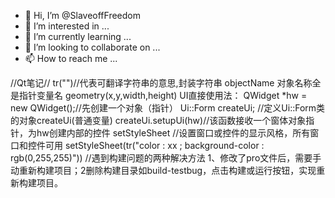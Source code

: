 - 👋 Hi, I’m @SlaveoffFreedom
- 👀 I’m interested in ...
- 🌱 I’m currently learning ...
- 💞️ I’m looking to collaborate on ...
- 📫 How to reach me ...

<!---
SlaveoffFreedom/SlaveoffFreedom is a ✨ special ✨ repository because its `README.md` (this file) appears on your GitHub profile.
You can click the Preview link to take a look at your changes.
--->
//Qt笔记//
tr("")//代表可翻译字符串的意思,封装字符串
objectName 对象名称全是指针变量名
geometry(x,y,width,height)
UI直接使用法：
QWidget *hw = new QWidget();//先创建一个对象（指针）
Ui::Form createUi; //定义Ui::Form类的对象createUi(普通变量)
createUi.setupUi(hw)//该函数接收一个窗体对象指针，为hw创建内部的控件
setStyleSheet //设置窗口或控件的显示风格，所有窗口和控件可用
setStyleSheet(tr("color : xx ; background-color : rgb(0,255,255)"))
//遇到构建问题的两种解决方法
1、修改了pro文件后，需要手动重新构建项目；2删除构建目录如build-testbug，点击构建或运行按钮，实现重新构建项目。
